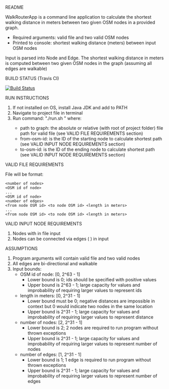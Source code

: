 README

WalkRouterApp is a command line application to calculate the shortest walking distance in meters between two given OSM nodes in a provided graph.

* Required arguments: valid file <path to graph> and two valid OSM nodes <from-osm-id> <to-osm-id>
* Printed to console: shortest walking distance (meters) between input OSM nodes

Input is parsed into Node and Edge. The shortest walking distance in meters is computed between two given OSM nodes in the graph (assuming all edges are walkable)

BUILD STATUS (Travis CI)

[![Build Status](https://travis-ci.com/KatieSanderson/WalkRouterApp.svg?branch=master)](https://travis-ci.com/KatieSanderson/WalkRouterApp)

RUN INSTRUCTIONS
1. If not installed on OS, install Java JDK and add to PATH
2. Navigate to project file in terminal
3. Run command: "./run.sh <path to graph> <from-osm-id> <to-osm-id>" where:
    * path to graph: the absolute or relative (with root of project folder) file path for valid file (see VALID FILE REQUIREMENTS section)
    * from-osm-id: is the ID of the starting node to calculate shortest path (see VALID INPUT NODE REQUIREMENTS section)
    * to-osm-id: is the ID of the ending node to calculate shortest path (see VALID INPUT NODE REQUIREMENTS section)

VALID FILE REQUIREMENTS

File will be format:
~~~~
<number of nodes>
<OSM id of node>
...
<OSM id of node>
<number of edges>
<from node OSM id> <to node OSM id> <length in meters>
...
<from node OSM id> <to node OSM id> <length in meters>
~~~~

VALID INPUT NODE REQUIREMENTS
1. Nodes with <OSM id of node> in file input
2. Nodes can be connected via edges (<from node OSM id> <to node OSM id> <length in meters>) in input

ASSUMPTIONS
1. Program arguments will contain valid file and two valid nodes
2. All edges are bi-directional and walkable
3. Input bounds:
    * OSM id of node: [0, 2^63 - 1]
       * Lower bound is 0; ids should be specified with positive values
       * Upper bound is 2^63 - 1; large capacity for values and improbability of requiring larger values to represent ids
    * length in meters: [0, 2^31 - 1]
       * Lower bound must be 0; negative distances are impossible in context but 0 would indicate two nodes in the same location
       * Upper bound is 2^31 - 1; large capacity for values and improbability of requiring larger values to represent distance
    * number of nodes: [2, 2^31 - 1]
       * Lower bound is 2; 2 nodes are required to run program without thrown exceptions
       * Upper bound is 2^31 - 1; large capacity for values and improbability of requiring larger values to represent number of nodes
    * number of edges: [1, 2^31 - 1]
        * Lower bound is 1; 1 edge is required to run program without thrown exceptions
        * Upper bound is 2^31 - 1; large capacity for values and improbability of requiring larger values to represent number of edges
